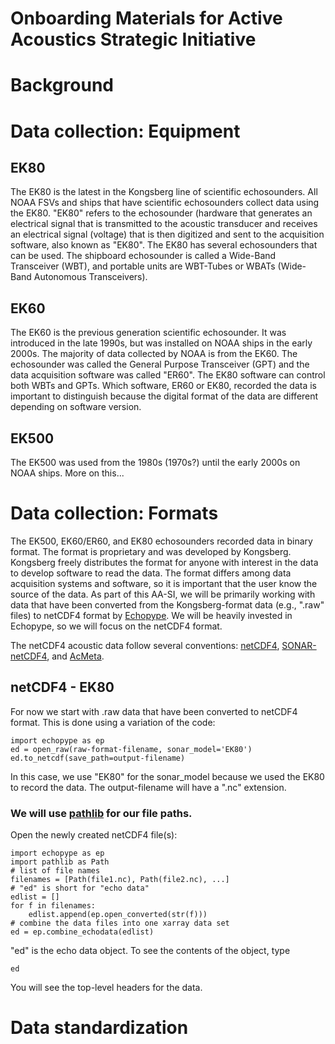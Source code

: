 # Onboarding Materials for Active Acoustics Strategic Initiative

# Background


# Data collection: Equipment
## EK80  
The EK80 is the latest in the Kongsberg line of scientific echosounders. All NOAA FSVs and ships that have scientific echosounders collect data using the EK80. "EK80" refers to the echosounder (hardware that generates an electrical signal that is transmitted to the acoustic transducer and receives an electrical signal (voltage) that is then digitized and sent to the acquisition software, also known as "EK80". The EK80 has several echosounders that can be used. The shipboard echosounder is called a Wide-Band Transceiver (WBT), and portable units are WBT-Tubes or WBATs (Wide-Band Autonomous Transceivers).  

## EK60  
The EK60 is the previous generation scientific echosounder. It was introduced in the late 1990s, but was installed on NOAA ships in the early 2000s. The majority of data collected by NOAA is from the EK60. The echosounder was called the General Purpose Transceiver (GPT) and the data acquisition software was called "ER60". The EK80 software can control both WBTs and GPTs. Which software, ER60 or EK80, recorded the data is important to distinguish because the digital format of the data are different depending on software version.  

## EK500
The EK500 was used from the 1980s (1970s?) until the early 2000s on NOAA ships. More on this...   

# Data collection: Formats
The EK500, EK60/ER60, and EK80 echosounders recorded data in binary format. The format is proprietary and was developed by Kongsberg. Kongsberg freely distributes the format for anyone with interest in the data to develop software to read the data. The format differs among data acquisition systems and software, so it is important that the user know the source of the data. As part of this AA-SI, we will be primarily working with data that have been converted from the Kongsberg-format data (e.g., ".raw" files) to netCDF4 format by [Echopype](https://echopype.readthedocs.io/en/stable/). We will be heavily invested in Echopype, so we will focus on the netCDF4 format.  
  
The netCDF4 acoustic data follow several conventions: [netCDF4](https://unidata.github.io/netcdf4-python/), [SONAR-netCDF4](https://github.com/ices-publications/SONAR-netCDF4), and [AcMeta](https://github.com/ices-publications/AcMeta).  
  
## netCDF4 - EK80
For now we start with .raw data that have been converted to netCDF4 format. This is done using a variation of the code:  
```
import echopype as ep
ed = open_raw(raw-format-filename, sonar_model='EK80')
ed.to_netcdf(save_path=output-filename)
```
In this case, we use "EK80" for the sonar_model because we used the EK80 to record the data. The output-filename will have a ".nc" extension.  

### We will use [pathlib](https://docs.python.org/3/library/pathlib.html) for our file paths. 

Open the newly created netCDF4 file(s):
```
import echopype as ep
import pathlib as Path
# list of file names
filenames = [Path(file1.nc), Path(file2.nc), ...]
# "ed" is short for "echo data"
edlist = []
for f in filenames:
    edlist.append(ep.open_converted(str(f)))
# combine the data files into one xarray data set
ed = ep.combine_echodata(edlist)
```
"ed" is the echo data object. To see the contents of the object, type  
```
ed
```
You will see the top-level headers for the data.  


# Data standardization
